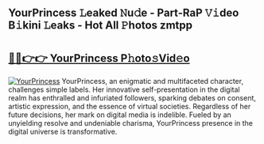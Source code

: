 ## YourPrincess 𝙻eaked 𝙽u𝚍e - Part-RaP 𝚅𝚒deo B𝚒kini 𝙻eaks - Hot All 𝙿hotos zmtpp

# <h2><a href="http://ld2b5q.urlbe.top/?page=YourPrincess">🔗🔗👉👉 YourPrincess P𝚑oto𝚜Vid𝚎o</a></h2>

[![YourPrincess](https://i.imgur.com/eBuTRDB.gif)](http://ld2b5q.urlbe.top/?page=YourPrincess)
YourPrincess, an enigmatic and multifaceted character, challenges simple labels. Her innovative self-presentation in the digital realm has enthralled and infuriated followers, sparking debates on consent, artistic expression, and the essence of virtual societies. Regardless of her future decisions, her mark on digital media is indelible. Fueled by an unyielding resolve and undeniable charisma, YourPrincess presence in the digital universe is transformative.
